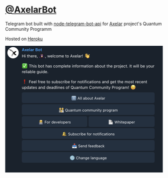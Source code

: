 <h1><a href="https://t.me/AxelarBestBot">@AxelarBot</a></h1>
Telegram bot built with <a href="https://github.com/yagop/node-telegram-bot-api">node-telegram-bot-api</a> for 
<a href="https://axelar.network">Axelar</a> project's Quantum Community Programm

Hosted on <a href="https://heroku.com">Heroku</a>

<img src="screenshots/screenshot.png" width="600">
